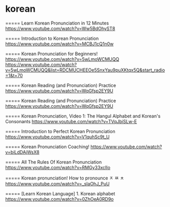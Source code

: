 # korean

===== Learn Korean Pronunciation in 12 Minutes
https://www.youtube.com/watch?v=Ww5BdOhyST8

===== Introduction to Korean Pronunciation
https://www.youtube.com/watch?v=MCBJ1cQ1n0w

===== Korean Pronunciation for Beginners!
https://www.youtube.com/watch?v=5wLmoWCMUQQ
https://www.youtube.com/watch?v=5wLmoWCMUQQ&list=RDCMUCHEEOe5SnxYau9puXKtqx5Q&start_radio=1&t=70

===== Korean Reading (and Pronunciation) Practice
https://www.youtube.com/watch?v=WqGfsp2EY9U

===== Korean Reading (and Pronunciation) Practice
https://www.youtube.com/watch?v=WqGfsp2EY9U

===== Korean Pronunciation, Video 1: The Hangul Alphabet and Korean's Consonants
https://www.youtube.com/watch?v=TVqJbiSLw-E

===== Introduction to Perfect Korean Pronunciation
https://www.youtube.com/watch?v=V1quhSc9t_U

===== Korean Pronunciation Coaching!
https://www.youtube.com/watch?v=biLdDAjWsX8

===== All The Rules Of Korean Pronunciation
https://www.youtube.com/watch?v=RMGy33xcIIo

===== Korean pronunciation! How to pronounce ㅈ ㅉ ㅊ
https://www.youtube.com/watch?v=_sIaOhJ_PuU

===== [Learn Korean Language] 1. Korean alphabet
https://www.youtube.com/watch?v=0ZhOeA0RD9o


